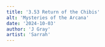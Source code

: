 ```yaml
---
title: '3.53 Return of the Chibis'
alt: 'Mysteries of the Arcana'
date: '2024-10-03'
author: 'J Gray'
artist: 'Sarrah'
---
```

